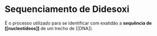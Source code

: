# Sequenciamento de Didesoxi
É o processo utilizado para se identificar com exatidão a **sequência de [[nucleotídeos]]** de um trecho de [[DNA]].